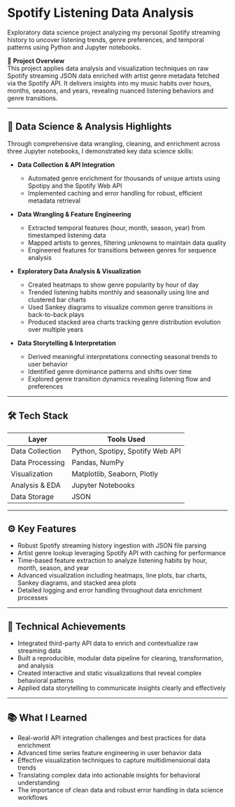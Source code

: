 # Spotify Listening Data Analysis

Exploratory data science project analyzing my personal Spotify streaming history to uncover listening trends, genre preferences, and temporal patterns using Python and Jupyter notebooks.

🔗 **Project Overview**  
This project applies data analysis and visualization techniques on raw Spotify streaming JSON data enriched with artist genre metadata fetched via the Spotify API. It delivers insights into my music habits over hours, months, seasons, and years, revealing nuanced listening behaviors and genre transitions.

---

## 🧠 Data Science & Analysis Highlights

Through comprehensive data wrangling, cleaning, and enrichment across three Jupyter notebooks, I demonstrated key data science skills:

- **Data Collection & API Integration**  
  - Automated genre enrichment for thousands of unique artists using Spotipy and the Spotify Web API  
  - Implemented caching and error handling for robust, efficient metadata retrieval  

- **Data Wrangling & Feature Engineering**  
  - Extracted temporal features (hour, month, season, year) from timestamped listening data  
  - Mapped artists to genres, filtering unknowns to maintain data quality  
  - Engineered features for transitions between genres for sequence analysis  

- **Exploratory Data Analysis & Visualization**  
  - Created heatmaps to show genre popularity by hour of day  
  - Trended listening habits monthly and seasonally using line and clustered bar charts  
  - Used Sankey diagrams to visualize common genre transitions in back-to-back plays  
  - Produced stacked area charts tracking genre distribution evolution over multiple years  

- **Data Storytelling & Interpretation**  
  - Derived meaningful interpretations connecting seasonal trends to user behavior  
  - Identified genre dominance patterns and shifts over time  
  - Explored genre transition dynamics revealing listening flow and preferences  

---

## 🛠️ Tech Stack

| Layer           | Tools Used                       |
|-----------------|----------------------------------|
| Data Collection | Python, Spotipy, Spotify Web API |
| Data Processing | Pandas, NumPy                    |
| Visualization   | Matplotlib, Seaborn, Plotly      |
| Analysis & EDA  | Jupyter Notebooks                |
| Data Storage    | JSON                             |

---

## ⚙️ Key Features

- Robust Spotify streaming history ingestion with JSON file parsing  
- Artist genre lookup leveraging Spotify API with caching for performance  
- Time-based feature extraction to analyze listening habits by hour, month, season, and year  
- Advanced visualization including heatmaps, line plots, bar charts, Sankey diagrams, and stacked area plots  
- Detailed logging and error handling throughout data enrichment processes  

---

## 🧰 Technical Achievements

- Integrated third-party API data to enrich and contextualize raw streaming data  
- Built a reproducible, modular data pipeline for cleaning, transformation, and analysis  
- Created interactive and static visualizations that reveal complex behavioral patterns  
- Applied data storytelling to communicate insights clearly and effectively  

---

## 📚 What I Learned

- Real-world API integration challenges and best practices for data enrichment  
- Advanced time series feature engineering in user behavior data  
- Effective visualization techniques to capture multidimensional data trends  
- Translating complex data into actionable insights for behavioral understanding  
- The importance of clean data and robust error handling in data science workflows  
